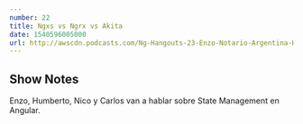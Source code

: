 ```yaml
---
number: 22
title: Ngxs vs Ngrx vs Akita
date: 1540596005000
url: http://awscdn.podcasts.com/Ng-Hangouts-23-Enzo-Notario-Argentina-Humberto-Llaurado-Cuba-Ngxs-vs-Ngrx-vs-Akita-a71c.mp3
---
```


## Show Notes

Enzo, Humberto, Nico y Carlos van a hablar sobre State Management en Angular.